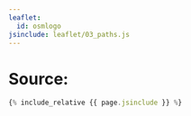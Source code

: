```yaml
---
leaflet:
  id: osmlogo
jsinclude: leaflet/03_paths.js
---
```

# Source:

```javascript
{% include_relative {{ page.jsinclude }} %}
```
